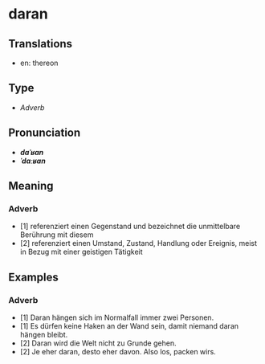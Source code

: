 # daran
## Translations
- en: thereon
## Type
- _Adverb_
## Pronunciation
- **_daˈʁan_**
- **_ˈdaːʁan_**
## Meaning
### Adverb
- [1] referenziert einen Gegenstand und bezeichnet die unmittelbare Berührung mit diesem
- [2] referenziert einen Umstand, Zustand, Handlung oder Ereignis, meist in Bezug mit einer geistigen Tätigkeit
## Examples
### Adverb
- [1] Daran hängen sich im Normalfall immer zwei Personen.
- [1] Es dürfen keine Haken an der Wand sein, damit niemand daran hängen bleibt.
- [2] Daran wird die Welt nicht zu Grunde gehen.
- [2] Je eher daran, desto eher davon. Also los, packen wirs.
